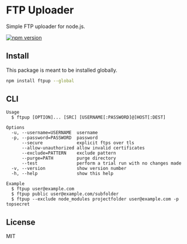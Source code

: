 # FTP Uploader

Simple FTP uploader for node.js.

[![npm version](https://badge.fury.io/js/ftpup.svg)](https://badge.fury.io/js/ftpup)

## Install

This package is meant to be installed globally.

```sh
npm install ftpup --global
```

## CLI

```
Usage
  $ ftpup [OPTION]... [SRC] [USERNAME[:PASSWORD]@]HOST[:DEST]

Options
  -u, --username=USERNAME  username
  -p, --password=PASSWORD  password
      --secure             explicit ftps over tls
      --allow-unauthorized allow invalid certificates
      --exclude=PATTERN    exclude pattern
      --purge=PATH         purge directory
      --test               perform a trial run with no changes made
  -v, --version            show version number
  -h, --help               show this help

Example
  $ ftpup user@example.com
  $ ftpup public user@example.com/subfolder
  $ ftpup --exclude node_modules projectfolder user@example.com -p topsecret
```

## License

MIT
